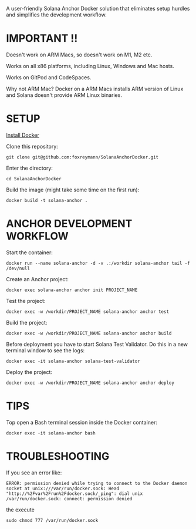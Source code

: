 A user-friendly Solana Anchor Docker solution that eliminates setup hurdles and simplifies the development workflow.

# IMPORTANT !!

Doesn't work on ARM Macs, so doesn't work on M1, M2 etc.

Works on all x86 platforms, including Linux, Windows and Mac hosts.

Works on GitPod and CodeSpaces.

Why not ARM Mac? Docker on a ARM Macs installs ARM version of Linux and Solana doesn't provide ARM Linux binaries.

# SETUP

[Install Docker](https://docs.docker.com/desktop/)

Clone this repository:

`git clone git@github.com:foxreymann/SolanaAnchorDocker.git`

Enter the directory:

`cd SolanaAnchorDocker`

Build the image (might take some time on the first run):

`docker build -t solana-anchor .`

# ANCHOR DEVELOPMENT WORKFLOW

Start the container:

`docker run --name solana-anchor -d -v .:/workdir solana-anchor tail -f /dev/null`

Create an Anchor project:

`docker exec solana-anchor anchor init PROJECT_NAME`

Test the project:

`docker exec -w /workdir/PROJECT_NAME solana-anchor anchor test`

Build the project:

`docker exec -w /workdir/PROJECT_NAME solana-anchor anchor build`

Before deployment you have to start Solana Test Validator. Do this in a new terminal window to see the logs:

`docker exec -it solana-anchor solana-test-validator`

Deploy the project:

`docker exec -w /workdir/PROJECT_NAME solana-anchor anchor deploy`

# TIPS

Top open a Bash terminal session inside the Docker container:

`docker exec -it solana-anchor bash`

# TROUBLESHOOTING

If you see an error like:

`
ERROR: permission denied while trying to connect to the Docker daemon socket at unix:///var/run/docker.sock: Head "http://%2Fvar%2Frun%2Fdocker.sock/_ping": dial unix /var/run/docker.sock: connect: permission denied
`

the execute

`sudo chmod 777 /var/run/docker.sock`
